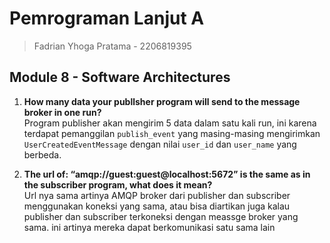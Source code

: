 # Pemrograman Lanjut A
> Fadrian Yhoga Pratama - 2206819395

## Module 8 - Software Architectures
1. **How many data your publlsher program will send to the message broker in one run?** </br>
Program publisher akan mengirim 5 data dalam satu kali run, ini karena terdapat pemanggilan `publish_event` yang masing-masing mengirimkan `UserCreatedEventMessage` dengan nilai `user_id` dan `user_name` yang berbeda.

2. **The url of: “amqp://guest:guest@localhost:5672” is the same as in the subscriber program, what does it mean?** </br>
Url nya sama artinya AMQP broker dari publisher dan subscriber menggunakan koneksi yang sama, atau bisa diartikan juga kalau publisher dan subscriber terkoneksi dengan meassge broker yang sama. ini artinya mereka dapat berkomunikasi satu sama lain